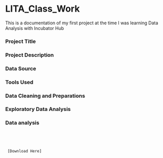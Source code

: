 # LITA_Class_Work
This is a documentation of my first project at the time I was learning Data Analysis with Incubator Hub

### Project Title

### Project Description

### Data Source

### Tools Used

### Data Cleaning and Preparations

### Exploratory Data Analysis

### Data analysis

```


 
 
 [Download Here]
